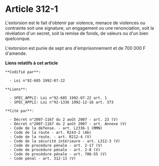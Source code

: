 # Article 312-1

L'extorsion est le fait d'obtenir par violence, menace de violences ou contrainte soit une signature, un engagement ou une
renonciation, soit la révélation d'un secret, soit la remise de fonds, de valeurs ou d'un bien quelconque.

L'extorsion est punie de sept ans d'emprisonnement et de 700 000 F d'amende.

**Liens relatifs à cet article**

	**Codifié par**:

	  - Loi n°92-685 1992-07-22

	**Liens**:

	  - SPEC_APPLI: Loi n°92-685 1992-07-22 art. 1
	  - SPEC_APPLI: Loi n°92-1336 1992-12-16 art. 373

	**Cité par**:

	  - Décret n°2007-1167 du 2 août 2007 - art. 23 (V)
	  - Décret n°2007-1167 du 2 août 2007 - art. Annexe (V)
	  - Code de la défense. - art. L2336-1 (MMN)
	  - Code de la route - art. R243-2 (Ab)
	  - Code de la route. - art. R212-4 (V)
	  - Code de la sécurité intérieure - art. L312-3 (V)
	  - Code de procédure pénale - art. 2-17 (V)
	  - Code de procédure pénale - art. 2-8 (V)
	  - Code de procédure pénale - art. 706-55 (V)
	  - Code pénal - art. 312-13 (V)
